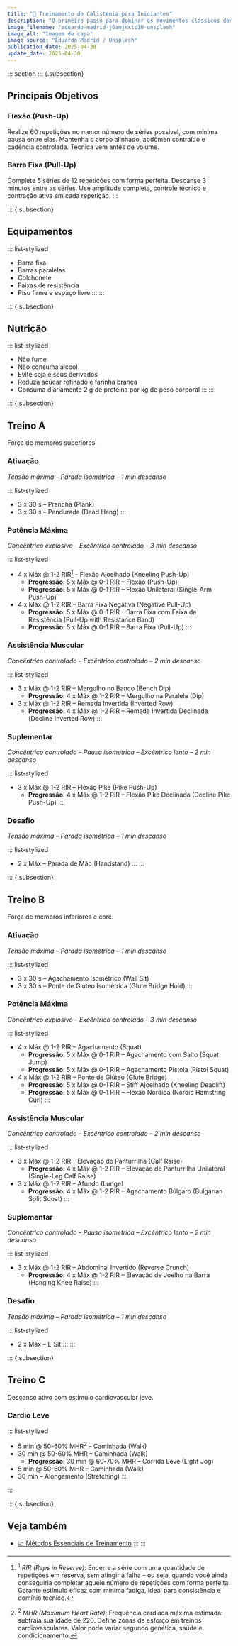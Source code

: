 ```yaml
---
title: "🤸 Treinamento de Calistenia para Iniciantes"
description: "O primeiro passo para dominar os movimentos clássicos dos protagonistas de anime."
image_filename: "eduardo-madrid-j6amjHxtc1U-unsplash"
image_alt: "Imagem de capa"
image_source: "Eduardo Madrid / Unsplash"
publication_date: 2025-04-30
update_date: 2025-04-30
---
```

::: section
::: {.subsection}
## Principais Objetivos

### Flexão (Push-Up)

Realize 60 repetições no menor número de séries possível, com mínima pausa entre elas. Mantenha o corpo alinhado, abdômen contraído e cadência controlada. Técnica vem antes de volume.

### Barra Fixa (Pull-Up)

Complete 5 séries de 12 repetições com forma perfeita. Descanse 3 minutos entre as séries. Use amplitude completa, controle técnico e contração ativa em cada repetição.
:::

::: {.subsection}
## Equipamentos

::: list-stylized
* Barra fixa
* Barras paralelas
* Colchonete
* Faixas de resistência
* Piso firme e espaço livre
:::
:::

::: {.subsection}
## Nutrição

::: list-stylized
* Não fume
* Não consuma álcool
* Evite soja e seus derivados
* Reduza açúcar refinado e farinha branca
* Consuma diariamente 2 g de proteína por kg de peso corporal
:::
:::

::: {.subsection}
<hgroup>
## Treino A
<p class="subheading">Força de membros superiores.</p>
</hgroup>

### Ativação

_Tensão máxima – Parada isométrica – 1 min descanso_

::: list-stylized
* 3 x 30 s – Prancha (Plank)
* 3 x 30 s – Pendurada (Dead Hang)
:::

### Potência Máxima

_Concêntrico explosivo – Excêntrico controlado – 3 min descanso_

::: list-stylized
* 4 x Máx @ 1-2 RIR[^1] – Flexão Ajoelhado (Kneeling Push-Up)
  + **Progressão**: 5 x Máx @ 0-1 RIR – Flexão (Push-Up)
  + **Progressão**: 5 x Máx @ 0-1 RIR – Flexão Unilateral (Single-Arm Push-Up)
* 4 x Máx @ 1-2 RIR – Barra Fixa Negativa (Negative Pull-Up)
  + **Progressão**: 5 x Máx @ 0-1 RIR – Barra Fixa com Faixa de Resistência (Pull-Up with Resistance Band)
  + **Progressão**: 5 x Máx @ 0-1 RIR – Barra Fixa (Pull-Up)
:::

[^1]: <sup>1</sup> _RIR (Reps in Reserve)_: Encerre a série com uma quantidade de repetições em reserva, sem atingir a falha – ou seja, quando você ainda conseguiria completar aquele número de repetições com forma perfeita. Garante estímulo eficaz com mínima fadiga, ideal para consistência e domínio técnico.

### Assistência Muscular

_Concêntrico controlado – Excêntrico controlado – 2 min descanso_

::: list-stylized
* 3 x Máx @ 1-2 RIR – Mergulho no Banco (Bench Dip)
  + **Progressão**: 4 x Máx @ 1-2 RIR – Mergulho na Paralela (Dip)
* 3 x Máx @ 1-2 RIR – Remada Invertida (Inverted Row)
  + **Progressão**: 4 x Máx @ 1-2 RIR – Remada Invertida Declinada (Decline Inverted Row)
:::

### Suplementar

_Concêntrico controlado – Pausa isométrica – Excêntrico lento – 2 min descanso_

::: list-stylized
* 3 x Máx @ 1-2 RIR – Flexão Pike (Pike Push-Up)
  + **Progressão**: 4 x Máx @ 1-2 RIR – Flexão Pike Declinada (Decline Pike Push-Up)
:::

### Desafio

_Tensão máxima – Parada isométrica – 1 min descanso_

::: list-stylized
* 2 x Máx – Parada de Mão (Handstand)
:::
:::

::: {.subsection}
<hgroup>
## Treino B
<p class="subheading">Força de membros inferiores e core.</p>
</hgroup>

### Ativação

_Tensão máxima – Parada isométrica – 1 min descanso_

::: list-stylized
* 3 x 30 s – Agachamento Isométrico (Wall Sit)
* 3 x 30 s – Ponte de Glúteo Isométrica (Glute Bridge Hold)
:::

### Potência Máxima

_Concêntrico explosivo – Excêntrico controlado – 3 min descanso_

::: list-stylized
* 4 x Máx @ 1-2 RIR – Agachamento (Squat)
  + **Progressão**: 5 x Máx @ 0-1 RIR – Agachamento com Salto (Squat Jump)
  + **Progressão**: 5 x Máx @ 0-1 RIR – Agachamento Pistola (Pistol Squat)
* 4 x Máx @ 1-2 RIR – Ponte de Glúteo (Glute Bridge)
  + **Progressão**: 5 x Máx @ 0-1 RIR – Stiff Ajoelhado (Kneeling Deadlift)
  + **Progressão**: 5 x Máx @ 0-1 RIR – Flexão Nórdica (Nordic Hamstring Curl)
:::

### Assistência Muscular

_Concêntrico controlado – Excêntrico controlado – 2 min descanso_


::: list-stylized
* 3 x Máx @ 1-2 RIR – Elevação de Panturrilha (Calf Raise)
  + **Progressão**: 4 x Máx @ 1-2 RIR – Elevação de Panturrilha Unilateral (Single-Leg Calf Raise)
* 3 x Máx @ 1-2 RIR – Afundo (Lunge)
  + **Progressão**: 4 x Máx @ 1-2 RIR – Agachamento Búlgaro (Bulgarian Split Squat)
:::

### Suplementar

_Concêntrico controlado – Pausa isométrica – Excêntrico lento – 2 min descanso_

::: list-stylized
* 3 x Máx @ 1-2 RIR – Abdominal Invertido (Reverse Crunch)
  + **Progressão**: 4 x Máx @ 1-2 RIR – Elevação de Joelho na Barra (Hanging Knee Raise)
:::

### Desafio

_Tensão máxima – Parada isométrica – 1 min descanso_

::: list-stylized
* 2 x Máx – L-Sit
:::
:::

::: {.subsection}
<hgroup>
## Treino C
<p class="subheading">Descanso ativo com estímulo cardiovascular leve.</p>
</hgroup>

### Cardio Leve

::: list-stylized
* 5 min @ 50-60% MHR[^2] – Caminhada (Walk)
* 30 min @ 50-60% MHR – Caminhada (Walk)
  + **Progressão**: 30 min @ 60-70% MHR – Corrida Leve (Light Jog)
* 5 min @ 50-60% MHR – Caminhada (Walk)
* 30 min – Alongamento (Stretching)
:::

[^2]: <sup>2</sup> _MHR (Maximum Heart Rate)_: Frequência cardíaca máxima estimada: subtraia sua idade de 220. Define zonas de esforço em treinos cardiovasculares. Valor pode variar segundo genética, saúde e condicionamento.

:::

::: {.subsection}
## Veja também
* [📈 Métodos Essenciais de Treinamento](/essential-training-methods/)
:::
:::

